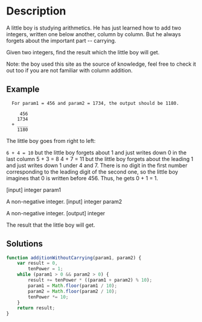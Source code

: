 # Description
A little boy is studying arithmetics. He has just learned how to add two integers, written one below another, column by column. But he always forgets about the important part -- carrying.

Given two integers, find the result which the little boy will get.

Note: the boy used this site as the source of knowledge, feel free to check it out too if you are not familiar with column addition.

## Example

```
  For param1 = 456 and param2 = 1734, the output should be 1180.

     456
    1734
  + ____
    1180
```

The little boy goes from right to left:

`6 + 4 = 10` but the little boy forgets about 1 and just writes down 0 in the last column 5 + 3 = 8 4 + 7 = 11 but the little boy forgets about the leading 1 and just writes down 1 under 4 and 7. There is no digit in the first number corresponding to the leading digit of the second one, so the little boy imagines that 0 is written before 456. Thus, he gets 0 + 1 = 1.

[input] integer param1

A non-negative integer. [input] integer param2

A non-negative integer. [output] integer

The result that the little boy will get.

## Solutions

```javascript
function additionWithoutCarrying(param1, param2) {
    var result = 0,
        tenPower = 1;
    while (param1 > 0 && param2 > 0) {
        result += tenPower * ((param1 + param2) % 10);
        param1 = Math.floor(param1 / 10);
        param2 = Math.floor(param2 / 10);
        tenPower *= 10;
    }
    return result;
}
```
